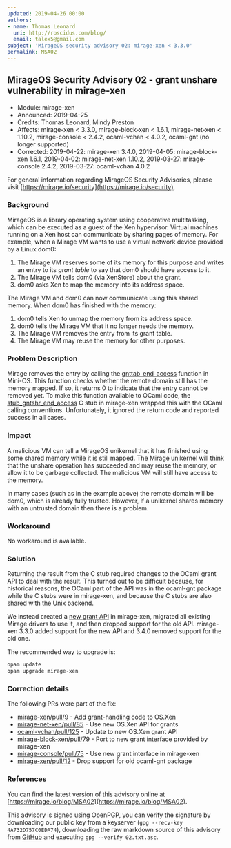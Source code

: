 ```yaml
---
updated: 2019-04-26 00:00
authors:
- name: Thomas Leonard
  uri: http://roscidus.com/blog/
  email: talex5@gmail.com
subject: 'MirageOS security advisory 02: mirage-xen < 3.3.0'
permalink: MSA02
---
```


## MirageOS Security Advisory 02 - grant unshare vulnerability in mirage-xen

- Module:       mirage-xen
- Announced:    2019-04-25
- Credits:      Thomas Leonard, Mindy Preston
- Affects:      mirage-xen < 3.3.0,
                mirage-block-xen < 1.6.1,
                mirage-net-xen < 1.10.2,
                mirage-console < 2.4.2,
                ocaml-vchan < 4.0.2,
                ocaml-gnt (no longer supported)
- Corrected:    2019-04-22: mirage-xen 3.4.0,
                2019-04-05: mirage-block-xen 1.6.1,
                2019-04-02: mirage-net-xen 1.10.2,
                2019-03-27: mirage-console 2.4.2,
                2019-03-27: ocaml-vchan 4.0.2

For general information regarding MirageOS Security Advisories,
please visit [https://mirage.io/security](https://mirage.io/security).

### Background

MirageOS is a library operating system using cooperative multitasking, which can
be executed as a guest of the Xen hypervisor. Virtual machines running on a Xen
host can communicate by sharing pages of memory. For example, when a Mirage VM
wants to use a virtual network device provided by a Linux dom0:

1. The Mirage VM reserves some of its memory for this purpose and writes an entry
   to its *grant table* to say that dom0 should have access to it.
2. The Mirage VM tells dom0 (via XenStore) about the grant.
3. dom0 asks Xen to map the memory into its address space.

The Mirage VM and dom0 can now communicate using this shared memory.
When dom0 has finished with the memory:

1. dom0 tells Xen to unmap the memory from its address space.
2. dom0 tells the Mirage VM that it no longer needs the memory.
3. The Mirage VM removes the entry from its grant table.
4. The Mirage VM may reuse the memory for other purposes.

### Problem Description

Mirage removes the entry by calling the [gnttab_end_access][] function in Mini-OS.
This function checks whether the remote domain still has the memory mapped. If so,
it returns 0 to indicate that the entry cannot be removed yet. To make this function
available to OCaml code, the [stub_gntshr_end_access][] C stub in mirage-xen wrapped this
with the OCaml calling conventions. Unfortunately, it ignored the return code and reported
success in all cases.

### Impact

A malicious VM can tell a MirageOS unikernel that it has finished using some
shared memory while it is still mapped. The Mirage unikernel will think that
the unshare operation has succeeded and may reuse the memory, or allow it to be
garbage collected. The malicious VM will still have access to the memory.

In many cases (such as in the example above) the remote domain will be dom0,
which is already fully trusted. However, if a unikernel shares memory with an
untrusted domain then there is a problem.

### Workaround

No workaround is available.

### Solution

Returning the result from the C stub required changes to the OCaml grant API to
deal with the result. This turned out to be difficult because, for historical
reasons, the OCaml part of the API was in the ocaml-gnt package while the C stubs
were in mirage-xen, and because the C stubs are also shared with the Unix backend.

We instead created a [new grant API][] in mirage-xen, migrated all existing
Mirage drivers to use it, and then dropped support for the old API.
mirage-xen 3.3.0 added support for the new API and 3.4.0 removed support for the
old one.

The recommended way to upgrade is:
```bash
opam update
opam upgrade mirage-xen
```

### Correction details

The following PRs were part of the fix:

- [mirage-xen/pull/9](https://github.com/mirage/mirage-xen/pull/9) - Add grant-handling code to OS.Xen
- [mirage-net-xen/pull/85](https://github.com/mirage/mirage-net-xen/pull/85) - Use new OS.Xen API for grants
- [ocaml-vchan/pull/125](https://github.com/mirage/ocaml-vchan/pull/125) - Update to new OS.Xen grant API
- [mirage-block-xen/pull/79](https://github.com/mirage/mirage-block-xen/pull/79) - Port to new grant interface provided by mirage-xen
- [mirage-console/pull/75](https://github.com/mirage/mirage-console/pull/75) - Use new grant interface in mirage-xen
- [mirage-xen/pull/12](https://github.com/mirage/mirage-xen/pull/12) - Drop support for old ocaml-gnt package

### References

You can find the latest version of this advisory online at
[https://mirage.io/blog/MSA02](https://mirage.io/blog/MSA02).

This advisory is signed using OpenPGP, you can verify the signature
by downloading our public key from a keyserver (`gpg --recv-key
4A732D757C0EDA74`),
downloading the raw markdown source of this advisory from
[GitHub](https://raw.githubusercontent.com/mirage/mirage-www/master/tmpl/advisories/02.txt.asc)
and executing `gpg --verify 02.txt.asc`.

[gnttab_end_access]: https://github.com/mirage/mini-os/blob/94cb25eb73e58e5c825c1ad5f6cf3d2647603a50/gnttab.c#L98
[stub_gntshr_end_access]: https://github.com/mirage/mirage-xen/blob/v3.2.0/bindings/gnttab_stubs.c#L227
[new grant API]: https://github.com/mirage/mirage-xen/pull/9

